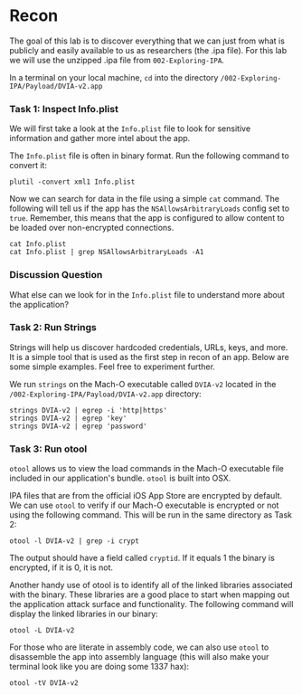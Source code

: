 # Recon
The goal of this lab is to discover everything that we can just from what is publicly and easily available to us as researchers (the .ipa file). For this lab we will use the unzipped .ipa file from `002-Exploring-IPA`. 

In a terminal on your local machine, `cd` into the directory `/002-Exploring-IPA/Payload/DVIA-v2.app`

### Task 1: Inspect Info.plist
We will first take a look at the `Info.plist` file to look for sensitive information and gather more intel about the app.

The `Info.plist` file is often in binary format. Run the following command to convert it:

```
plutil -convert xml1 Info.plist
```

Now we can search for data in the file using a simple `cat` command. The following will tell us if the app has the `NSAllowsArbitraryLoads` config set to `true`. Remember, this means that the app is configured to allow content to be loaded over non-encrypted connections.

```
cat Info.plist
cat Info.plist | grep NSAllowsArbitraryLoads -A1
```

### Discussion Question
What else can we look for in the `Info.plist` file to understand more about the application?

### Task 2: Run Strings
Strings will help us discover hardcoded credentials, URLs, keys, and more. It is a simple tool that is used as the first step in recon of an app. Below are some simple examples. Feel free to experiment further.

We run `strings` on the Mach-O executable called `DVIA-v2` located in the `/002-Exploring-IPA/Payload/DVIA-v2.app` directory:

```
strings DVIA-v2 | egrep -i 'http|https'
strings DVIA-v2 | egrep 'key'
strings DVIA-v2 | egrep 'password'

```

### Task 3: Run otool

`otool` allows us to view the load commands in the Mach-O executable file included in our application's bundle. `otool` is built into OSX. 

IPA files that are from the official iOS App Store are encrypted by default. We can use `otool` to verify if our Mach-O executable is encrypted or not using the following command. This will be run in the same directory as Task 2:

```
otool -l DVIA-v2 | grep -i crypt
```
The output should have a field called `cryptid`. If it equals 1 the binary is encrypted, if it is 0, it is not.

Another handy use of otool is to identify all of the linked libraries associated with the binary. These libraries are a good place to start when mapping out the application attack surface and functionality. The following command will display the linked libraries in our binary:

```
otool -L DVIA-v2
```

For those who are literate in assembly code, we can also use `otool` to disassemble the app into assembly language (this will also make your terminal look like you are doing some 1337 hax):

```
otool -tV DVIA-v2
```
